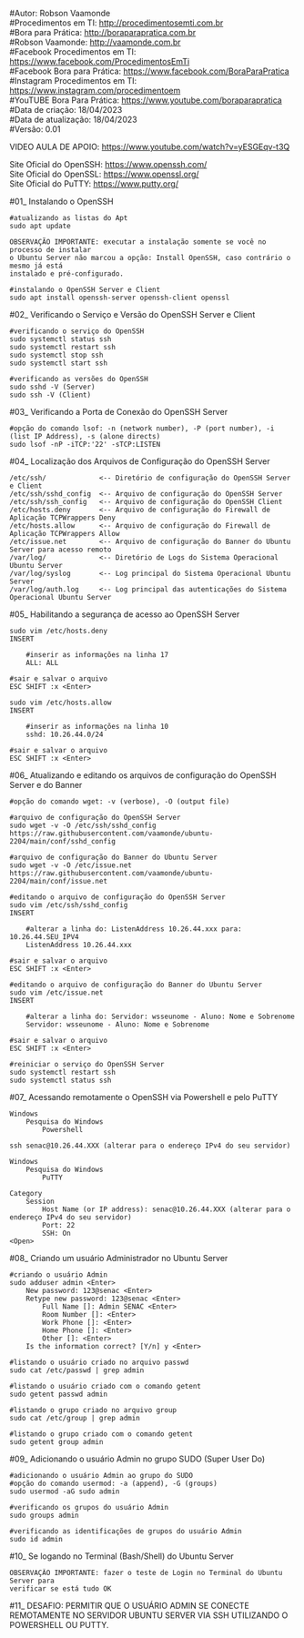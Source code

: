 #Autor: Robson Vaamonde<br>
#Procedimentos em TI: http://procedimentosemti.com.br<br>
#Bora para Prática: http://boraparapratica.com.br<br>
#Robson Vaamonde: http://vaamonde.com.br<br>
#Facebook Procedimentos em TI: https://www.facebook.com/ProcedimentosEmTi<br>
#Facebook Bora para Prática: https://www.facebook.com/BoraParaPratica<br>
#Instagram Procedimentos em TI: https://www.instagram.com/procedimentoem<br>
#YouTUBE Bora Para Prática: https://www.youtube.com/boraparapratica<br>
#Data de criação: 18/04/2023<br>
#Data de atualização: 18/04/2023<br>
#Versão: 0.01<br>

VIDEO AULA DE APOIO: https://www.youtube.com/watch?v=yESGEqv-t3Q

Site Oficial do OpenSSH: https://www.openssh.com/<br>
Site Oficial do OpenSSL: https://www.openssl.org/<br>
Site Oficial do PuTTY: https://www.putty.org/

#01_ Instalando o OpenSSH<br>

	#atualizando as listas do Apt
	sudo apt update
	
	OBSERVAÇÃO IMPORTANTE: executar a instalação somente se você no processo de instalar
	o Ubuntu Server não marcou a opção: Install OpenSSH, caso contrário o mesmo já está
	instalado e pré-configurado.

	#instalando o OpenSSH Server e Client
	sudo apt install openssh-server openssh-client openssl 

#02_ Verificando o Serviço e Versão do OpenSSH Server e Client<br>

	#verificando o serviço do OpenSSH
	sudo systemctl status ssh
	sudo systemctl restart ssh
	sudo systemctl stop ssh
	sudo systemctl start ssh

	#verificando as versões do OpenSSH
	sudo sshd -V (Server)
	sudo ssh -V (Client)

#03_ Verificando a Porta de Conexão do OpenSSH Server<br>

	#opção do comando lsof: -n (network number), -P (port number), -i (list IP Address), -s (alone directs)
	sudo lsof -nP -iTCP:'22' -sTCP:LISTEN

#04_ Localização dos Arquivos de Configuração do OpenSSH Server<br>

	/etc/ssh/             <-- Diretório de configuração do OpenSSH Server e Client
	/etc/ssh/sshd_config  <-- Arquivo de configuração do OpenSSH Server
	/etc/ssh/ssh_config   <-- Arquivo de configuração do OpenSSH Client
	/etc/hosts.deny       <-- Arquivo de configuração do Firewall de Aplicação TCPWrappers Deny
	/etc/hosts.allow      <-- Arquivo de configuração do Firewall de Aplicação TCPWrappers Allow
	/etc/issue.net        <-- Arquivo de configuração do Banner do Ubuntu Server para acesso remoto
	/var/log/             <-- Diretório de Logs do Sistema Operacional Ubuntu Server
	/var/log/syslog       <-- Log principal do Sistema Operacional Ubuntu Server
	/var/log/auth.log     <-- Log principal das autenticações do Sistema Operacional Ubuntu Server

#05_ Habilitando a segurança de acesso ao OpenSSH Server<br>

	sudo vim /etc/hosts.deny
	INSERT

		#inserir as informações na linha 17
		ALL: ALL

	#sair e salvar o arquivo
	ESC SHIFT :x <Enter>

	sudo vim /etc/hosts.allow
	INSERT

		#inserir as informações na linha 10
		sshd: 10.26.44.0/24

	#sair e salvar o arquivo
	ESC SHIFT :x <Enter>

#06_ Atualizando e editando os arquivos de configuração do OpenSSH Server e do Banner<br>

	#opção do comando wget: -v (verbose), -O (output file)
	
	#arquivo de configuração do OpenSSH Server
	sudo wget -v -O /etc/ssh/sshd_config https://raw.githubusercontent.com/vaamonde/ubuntu-2204/main/conf/sshd_config

	#arquivo de configuração do Banner do Ubuntu Server
	sudo wget -v -O /etc/issue.net https://raw.githubusercontent.com/vaamonde/ubuntu-2204/main/conf/issue.net

	#editando o arquivo de configuração do OpenSSH Server
	sudo vim /etc/ssh/sshd_config
	INSERT

		#alterar a linha do: ListenAddress 10.26.44.xxx para: 10.26.44.SEU_IPV4
		ListenAddress 10.26.44.xxx

	#sair e salvar o arquivo
	ESC SHIFT :x <Enter>

	#editando o arquivo de configuração do Banner do Ubuntu Server
	sudo vim /etc/issue.net
	INSERT

		#alterar a linha do: Servidor: wsseunome - Aluno: Nome e Sobrenome
		Servidor: wsseunome - Aluno: Nome e Sobrenome

	#sair e salvar o arquivo
	ESC SHIFT :x <Enter>

	#reiniciar o serviço do OpenSSH Server
	sudo systemctl restart ssh
	sudo systemctl status ssh

#07_ Acessando remotamente o OpenSSH via Powershell e pelo PuTTY

	Windows
		Pesquisa do Windows
			Powershell

	ssh senac@10.26.44.XXX (alterar para o endereço IPv4 do seu servidor)

	Windows
		Pesquisa do Windows
			PuTTY

	Category
		Session
			Host Name (or IP address): senac@10.26.44.XXX (alterar para o endereço IPv4 do seu servidor)
			Port: 22
			SSH: On
	<Open>

#08_ Criando um usuário Administrador no Ubuntu Server

	#criando o usuário Admin
	sudo adduser admin <Enter>
		New password: 123@senac <Enter>
		Retype new password: 123@senac <Enter>
			Full Name []: Admin SENAC <Enter>
			Room Number []: <Enter>
			Work Phone []: <Enter>
			Home Phone []: <Enter>
			Other []: <Enter>
		Is the information correct? [Y/n] y <Enter>
	
	#listando o usuário criado no arquivo passwd
	sudo cat /etc/passwd | grep admin

	#listando o usuário criado com o comando getent
	sudo getent passwd admin

	#listando o grupo criado no arquivo group
	sudo cat /etc/group | grep admin

	#listando o grupo criado com o comando getent
	sudo getent group admin

#09_ Adicionando o usuário Admin no grupo SUDO (Super User Do)

	#adicionando o usuário Admin ao grupo do SUDO
	#opção do comando usermod: -a (append), -G (groups)
	sudo usermod -aG sudo admin

	#verificando os grupos do usuário Admin
	sudo groups admin

	#verificando as identificações de grupos do usuário Admin
	sudo id admin

#10_ Se logando no Terminal (Bash/Shell) do Ubuntu Server

	OBSERVAÇÃO IMPORTANTE: fazer o teste de Login no Terminal do Ubuntu Server para
	verificar se está tudo OK

#11_ DESAFIO: PERMITIR QUE O USUÁRIO ADMIN SE CONECTE REMOTAMENTE NO SERVIDOR UBUNTU
SERVER VIA SSH UTILIZANDO O POWERSHELL OU PUTTY.